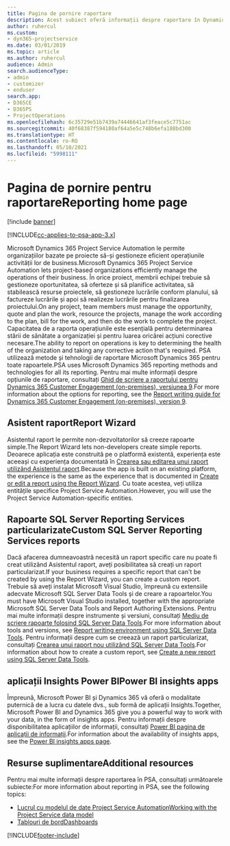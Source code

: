 ```yaml
---
title: Pagina de pornire raportare
description: Acest subiect oferă informații despre raportare în Dynamics 365 Project Service Automation.
author: ruhercul
ms.custom:
- dyn365-projectservice
ms.date: 03/01/2019
ms.topic: article
ms.author: ruhercul
audience: Admin
search.audienceType:
- admin
- customizer
- enduser
search.app:
- D365CE
- D365PS
- ProjectOperations
ms.openlocfilehash: 6c35729e51b7439a74446641af3feace5c7751ac
ms.sourcegitcommit: 40f68387f594180af64a5e5c748b6efa188bd300
ms.translationtype: HT
ms.contentlocale: ro-RO
ms.lasthandoff: 05/10/2021
ms.locfileid: "5998111"
---
```

# <a name="reporting-home-page"></a><span data-ttu-id="a98b6-103">Pagina de pornire pentru raportare</span><span class="sxs-lookup"><span data-stu-id="a98b6-103">Reporting home page</span></span>

[!include [banner](../includes/psa-now-project-operations.md)]

[!INCLUDE[cc-applies-to-psa-app-3.x](../includes/cc-applies-to-psa-app-3x.md)]

<span data-ttu-id="a98b6-104">Microsoft Dynamics 365 Project Service Automation le permite organizațiilor bazate pe proiecte să-și gestioneze eficient operațiunile activității lor de business.</span><span class="sxs-lookup"><span data-stu-id="a98b6-104">Microsoft Dynamics 365 Project Service Automation lets project-based organizations efficiently manage the operations of their business.</span></span> <span data-ttu-id="a98b6-105">În orice proiect, membrii echipei trebuie să gestioneze oportunitatea, să oferteze și să planifice activitatea, să stabilească resurse proiectele, să gestioneze lucrările conform planului, să factureze lucrările și apoi să realizeze lucrările pentru finalizarea proiectului.</span><span class="sxs-lookup"><span data-stu-id="a98b6-105">On any project, team members must manage the opportunity, quote and plan the work, resource the projects, manage the work according to the plan, bill for the work, and then do the work to complete the project.</span></span> <span data-ttu-id="a98b6-106">Capacitatea de a raporta operațiunile este esențială pentru determinarea stării de sănătate a organizației și pentru luarea oricărei acțiuni corective necesare.</span><span class="sxs-lookup"><span data-stu-id="a98b6-106">The ability to report on operations is key to determining the health of the organization and taking any corrective action that's required.</span></span> <span data-ttu-id="a98b6-107">PSA utilizează metode și tehnologii de raportare Microsoft Dynamics 365 pentru toate rapoartele.</span><span class="sxs-lookup"><span data-stu-id="a98b6-107">PSA uses Microsoft Dynamics 365 reporting methods and technologies for all its reporting.</span></span> <span data-ttu-id="a98b6-108">Pentru mai multe informații despre opțiunile de raportare, consultați [Ghid de scriere a raportului pentru Dynamics 365 Customer Engagement (on-premises), versiunea 9](/dynamics365/customerengagement/on-premises/analytics/reporting-analytics-with-dynamics-365).</span><span class="sxs-lookup"><span data-stu-id="a98b6-108">For more information about the options for reporting, see the [Report writing guide for Dynamics 365 Customer Engagement (on-premises), version 9](/dynamics365/customerengagement/on-premises/analytics/reporting-analytics-with-dynamics-365).</span></span>

## <a name="report-wizard"></a><span data-ttu-id="a98b6-109">Asistent raport</span><span class="sxs-lookup"><span data-stu-id="a98b6-109">Report Wizard</span></span>

<span data-ttu-id="a98b6-110">Asistentul raport le permite non-dezvoltatorilor să creeze rapoarte simple.</span><span class="sxs-lookup"><span data-stu-id="a98b6-110">The Report Wizard lets non-developers create simple reports.</span></span> <span data-ttu-id="a98b6-111">Deoarece aplicația este construită pe o platformă existentă, experiența este aceeași cu experiența documentată în [Crearea sau editarea unui raport utilizând Asistentul raport](/dynamics365/customerengagement/on-premises/basics/create-edit-copy-report-wizard).</span><span class="sxs-lookup"><span data-stu-id="a98b6-111">Because the app is built on an existing platform, the experience is the same as the experience that is documented in [Create or edit a report using the Report Wizard](/dynamics365/customerengagement/on-premises/basics/create-edit-copy-report-wizard).</span></span> <span data-ttu-id="a98b6-112">Cu toate acestea, veți utiliza entitățile specifice Project Service Automation.</span><span class="sxs-lookup"><span data-stu-id="a98b6-112">However, you will use the Project Service Automation-specific entities.</span></span>

## <a name="custom-sql-server-reporting-services-reports"></a><span data-ttu-id="a98b6-113">Rapoarte SQL Server Reporting Services particularizate</span><span class="sxs-lookup"><span data-stu-id="a98b6-113">Custom SQL Server Reporting Services reports</span></span>

<span data-ttu-id="a98b6-114">Dacă afacerea dumneavoastră necesită un raport specific care nu poate fi creat utilizând Asistentul raport, aveți posibilitatea să creați un raport particularizat.</span><span class="sxs-lookup"><span data-stu-id="a98b6-114">If your business requires a specific report that can't be created by using the Report Wizard, you can create a custom report.</span></span> <span data-ttu-id="a98b6-115">Trebuie să aveți instalat Microsoft Visual Studio, împreună cu extensiile adecvate Microsoft SQL Server Data Tools și de creare a rapoartelor.</span><span class="sxs-lookup"><span data-stu-id="a98b6-115">You must have Microsoft Visual Studio installed, together with the appropriate Microsoft SQL Server Data Tools and Report Authoring Extensions.</span></span> <span data-ttu-id="a98b6-116">Pentru mai multe informații despre instrumente și versiuni, consultați [Mediu de scriere rapoarte folosind SQL Server Data Tools](/dynamics365/customerengagement/on-premises/analytics/report-writing-environment-using-sql-server-data-tools).</span><span class="sxs-lookup"><span data-stu-id="a98b6-116">For more information about tools and versions, see [Report writing environment using SQL Server Data Tools](/dynamics365/customerengagement/on-premises/analytics/report-writing-environment-using-sql-server-data-tools).</span></span> <span data-ttu-id="a98b6-117">Pentru informații despre cum se creează un raport particularizat, consultați [Crearea unui raport nou utilizând SQL Server Data Tools](/dynamics365/customerengagement/on-premises/analytics/create-a-new-report-using-sql-server-data-tools).</span><span class="sxs-lookup"><span data-stu-id="a98b6-117">For information about how to create a custom report, see [Create a new report using SQL Server Data Tools](/dynamics365/customerengagement/on-premises/analytics/create-a-new-report-using-sql-server-data-tools).</span></span>

## <a name="power-bi-insights-apps"></a><span data-ttu-id="a98b6-118">aplicații Insights Power BI</span><span class="sxs-lookup"><span data-stu-id="a98b6-118">Power BI insights apps</span></span>

<span data-ttu-id="a98b6-119">Împreună, Microsoft Power BI și Dynamics 365 vă oferă o modalitate puternică de a lucra cu datele dvs., sub formă de aplicații Insights.</span><span class="sxs-lookup"><span data-stu-id="a98b6-119">Together, Microsoft Power BI and Dynamics 365 give you a powerful way to work with your data, in the form of insights apps.</span></span> <span data-ttu-id="a98b6-120">Pentru informații despre disponibilitatea aplicațiilor de informații, consultați [Power BI pagina de aplicații de informații](https://powerbi.microsoft.com/power-bi-insights-apps/).</span><span class="sxs-lookup"><span data-stu-id="a98b6-120">For information about the availability of insights apps, see the [Power BI insights apps page](https://powerbi.microsoft.com/power-bi-insights-apps/).</span></span>


## <a name="additional-resources"></a><span data-ttu-id="a98b6-121">Resurse suplimentare</span><span class="sxs-lookup"><span data-stu-id="a98b6-121">Additional resources</span></span>
<span data-ttu-id="a98b6-122">Pentru mai multe informații despre raportarea în PSA, consultați următoarele subiecte:</span><span class="sxs-lookup"><span data-stu-id="a98b6-122">For more information about reporting in PSA, see the following topics:</span></span>

- [<span data-ttu-id="a98b6-123">Lucrul cu modelul de date Project Service Automation</span><span class="sxs-lookup"><span data-stu-id="a98b6-123">Working with the Project Service data model</span></span>](reports-working-project-service-data-model.md)
- [<span data-ttu-id="a98b6-124">Tablouri de bord</span><span class="sxs-lookup"><span data-stu-id="a98b6-124">Dashboards</span></span>](reports-dashboards.md)



[!INCLUDE[footer-include](../includes/footer-banner.md)]